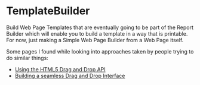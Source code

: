 # TemplateBuilder
Build Web Page Templates that are eventually going to be part of the Report Builder which will enable you to build a template in a way that is printable. For now, just making a Simple Web Page Builder from a Web Page itself.

Some pages I found while looking into approaches taken by people trying to do similar things:
- [Using the HTML5 Drag and Drop API](https://web.dev/drag-and-drop/)
- [Building a seamless Drag and Drop Interface](https://blog.stackhive.com/post/137799349684/building-a-seamless-drag-and-drop-interface)
